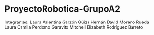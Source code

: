 # ProyectoRobotica-GrupoA2

Integrantes:
Laura Valentina Garzón Güiza
Hernán David Moreno Rueda
Laura Camila Perdomo Garavito
Mitchell Elizabeth Rodríguez Barreto
